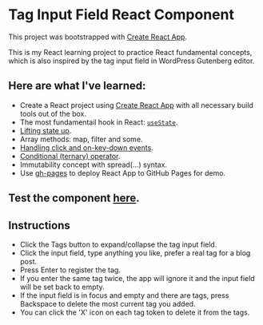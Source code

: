 # Tag Input Field React Component

This project was bootstrapped with [Create React App](https://github.com/facebook/create-react-app).

This is my React learning project to practice React fundamental concepts, which is also inspired by the tag input field in WordPress Gutenberg editor.

## Here are what I've learned:

- Create a React project using [Create React App](https://create-react-app.dev/) with all necessary build tools out of the box.
- The most fundamentail hook in React: [`useState`](https://reactjs.org/docs/hooks-state.html).
- [Lifting state up](https://reactjs.org/docs/lifting-state-up.html).
- Array methods: map, filter and some.
- [Handling click and on-key-down events](https://reactjs.org/docs/handling-events.html).
- [Conditional (ternary) operator](https://reactjs.org/docs/conditional-rendering.html).
- Immutability concept with spread(...) syntax.
- Use [gh-pages](https://github.com/gitname/react-gh-pages) to deploy React App to GitHub Pages for demo.

## Test the component [here](https://thongtr-dev.github.io/tag-input-field-component/).

## Instructions

- Click the Tags button to expand/collapse the tag input field.
- Click the input field, type anything you like, prefer a real tag for a blog post.
- Press Enter to register the tag.
- If you enter the same tag twice, the app will ignore it and the input field will be set back to empty.
- If the input field is in focus and empty and there are tags, press Backspace to delete the most current tag you added.
- You can click the 'X' icon on each tag token to delete it from the tags.
